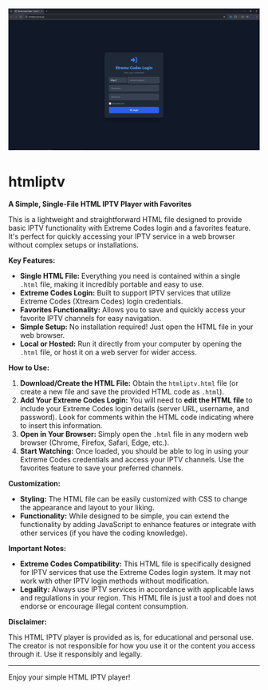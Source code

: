 # <img src="image.png" alt="HTML IPTV Logo" width="800">

# htmliptv

**A Simple, Single-File HTML IPTV Player with Favorites**

This is a lightweight and straightforward HTML file designed to provide basic IPTV functionality with Extreme Codes login and a favorites feature.  It's perfect for quickly accessing your IPTV service in a web browser without complex setups or installations.

**Key Features:**

* **Single HTML File:**  Everything you need is contained within a single `.html` file, making it incredibly portable and easy to use.
* **Extreme Codes Login:**  Built to support IPTV services that utilize Extreme Codes (Xtream Codes) login credentials.
* **Favorites Functionality:**  Allows you to save and quickly access your favorite IPTV channels for easy navigation.
* **Simple Setup:**  No installation required! Just open the HTML file in your web browser.
* **Local or Hosted:**  Run it directly from your computer by opening the `.html` file, or host it on a web server for wider access.

**How to Use:**

1. **Download/Create the HTML File:**  Obtain the `htmliptv.html` file (or create a new file and save the provided HTML code as `.html`).
2. **Add Your Extreme Codes Login:**  You will need to **edit the HTML file** to include your Extreme Codes login details (server URL, username, and password).  Look for comments within the HTML code indicating where to insert this information.
3. **Open in Your Browser:** Simply open the `.html` file in any modern web browser (Chrome, Firefox, Safari, Edge, etc.).
4. **Start Watching:** Once loaded, you should be able to log in using your Extreme Codes credentials and access your IPTV channels. Use the favorites feature to save your preferred channels.

**Customization:**

* **Styling:**  The HTML file can be easily customized with CSS to change the appearance and layout to your liking.
* **Functionality:**  While designed to be simple, you can extend the functionality by adding JavaScript to enhance features or integrate with other services (if you have the coding knowledge).

**Important Notes:**
* **Extreme Codes Compatibility:** This HTML file is specifically designed for IPTV services that use the Extreme Codes login system. It may not work with other IPTV login methods without modification.
* **Legality:**  Always use IPTV services in accordance with applicable laws and regulations in your region. This HTML file is just a tool and does not endorse or encourage illegal content consumption.

**Disclaimer:**

This HTML IPTV player is provided as is, for educational and personal use. The creator is not responsible for how you use it or the content you access through it. Use it responsibly and legally.

---

Enjoy your simple HTML IPTV player!
